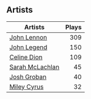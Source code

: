 ## Artists
Artists | Plays 
----- | -----: 
[John Lennon](/artists/john-lennon-972) | 309
[John Legend](/artists/john-legend-36643) | 150
[Celine Dion](/artists/celine-dion-39068) | 109
[Sarah McLachlan](/artists/sarah-mclachlan-89556) | 45
[Josh Groban](/artists/josh-groban-58260) | 40
[Miley Cyrus](/artists/miley-cyrus-42281) | 32

